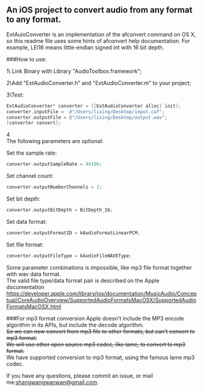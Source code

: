 ## An iOS project to convert audio from any format to any format.</br>
ExtAuioConverter is an implementation of the afconvert command on OS X, </br>
so this readme file uses some hints of afconvert help documentation. For example, LEI16 means little-endian signed int with 16 bit depth.

###How to use:

1\ Link Binary with Library "AudioToolbox.framework";

2\Add "ExtAudioConverter.h" and "ExtAudioConverter.m" to your project;

3\Test:
```objective-c
ExtAudioConverter* converter = [[ExtAudioConverter alloc] init];
converter.inputFile =  @"/Users/lixing/Desktop/input.caf";
converter.outputFile = @"/Users/lixing/Desktop/output.wav";
[converter convert];
```
4\
The following parameters are optional:</br>

Set the sample rate:</br>
```objective-c
converter.outputSampleRate = 44100;
```
Set channel count:</br>
```objective-c
converter.outputNumberChannels = 2;
```

Set bit depth:</br>
```objective-c
converter.outputBitDepth = BitDepth_16;
```
Set data format:</br>
```objective-c
converter.outputFormatID = kAudioFormatLinearPCM;
```
Set file format:</br>
```objective-c
converter.outputFileType = kAudioFileWAVEType;
```

Some parameter combinations is impossible, like mp3 file format together with wav data format.</br>
The valid file type/data format pair is described on the Apple documentation</br> https://developer.apple.com/library/ios/documentation/MusicAudio/Conceptual/CoreAudioOverview/SupportedAudioFormatsMacOSX/SupportedAudioFormatsMacOSX.html



###For mp3 format conversion
Apple doesn't include the MP3 encode algorithm in its APIs, but include the decode algorithm.</br>
~~So we can now convert from mp3 file to other formats, but can't convert to mp3 format.~~</br>
~~We will use other open source mp3 codec, like lame, to convert to mp3 format.~~</br>
We have supported conversion to mp3 format, using the famous lame mp3 codec.

If you have any questions, please commit an issue, or mail me:shangwangwanwan@gmail.com.
